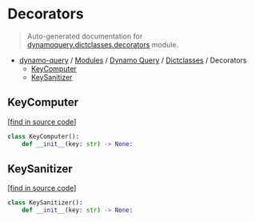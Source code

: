 # Decorators

> Auto-generated documentation for [dynamoquery.dictclasses.decorators](https://github.com/altitudenetworks/dynamoquery/blob/master/dynamoquery/dictclasses/decorators.py) module.

- [dynamo-query](../../README.md#dynamoquery) / [Modules](../../MODULES.md#dynamo-query-modules) / [Dynamo Query](../index.md#dynamo-query) / [Dictclasses](index.md#dictclasses) / Decorators
  - [KeyComputer](#keycomputer)
  - [KeySanitizer](#keysanitizer)

## KeyComputer

[[find in source code]](https://github.com/altitudenetworks/dynamoquery/blob/master/dynamoquery/dictclasses/decorators.py#L21)

```python
class KeyComputer():
    def __init__(key: str) -> None:
```

## KeySanitizer

[[find in source code]](https://github.com/altitudenetworks/dynamoquery/blob/master/dynamoquery/dictclasses/decorators.py#L7)

```python
class KeySanitizer():
    def __init__(key: str) -> None:
```
